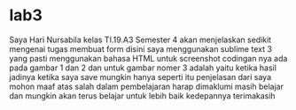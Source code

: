 # lab3
Saya Hari Nursabila kelas TI.19.A3 Semester 4 akan menjelaskan sedikit mengenai tugas membuat form
disini saya menggunakan sublime text 3 yang pasti menggunakan bahasa HTML
untuk screenshot codingan nya ada pada gambar 1 dan 2
dan untuk gambar nomer 3 adalah yaitu ketika hasil jadinya ketika saya save
mungkin hanya seperti itu penjelasan dari saya mohon maaf atas salah dalam pembelajaran 
harap dimaklumi masih belajar dan mungkin akan terus belajar
untuk lebih baik kedepannya
terimakasih
